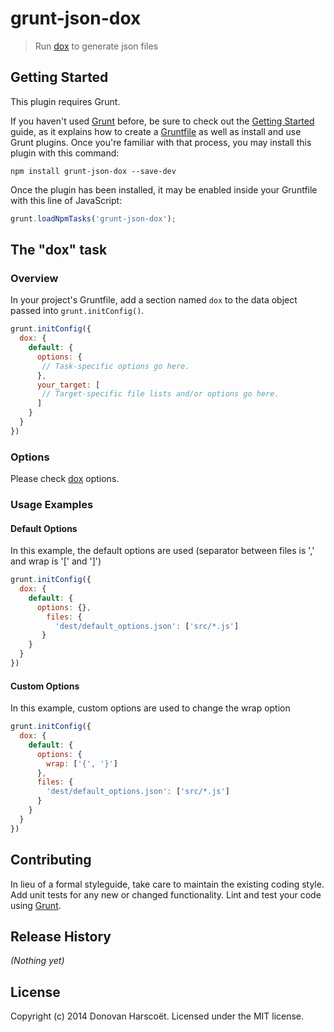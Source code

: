 # grunt-json-dox

> Run [dox](https://github.com/visionmedia/dox) to generate json files

## Getting Started
This plugin requires Grunt.

If you haven't used [Grunt](http://gruntjs.com/) before, be sure to check out the [Getting Started](http://gruntjs.com/getting-started) guide, as it explains how to create a [Gruntfile](http://gruntjs.com/sample-gruntfile) as well as install and use Grunt plugins. Once you're familiar with that process, you may install this plugin with this command:

```shell
npm install grunt-json-dox --save-dev
```

Once the plugin has been installed, it may be enabled inside your Gruntfile with this line of JavaScript:

```js
grunt.loadNpmTasks('grunt-json-dox');
```

## The "dox" task

### Overview
In your project's Gruntfile, add a section named `dox` to the data object passed into `grunt.initConfig()`.

```js
grunt.initConfig({
  dox: {
    default: {
      options: {
       // Task-specific options go here.
      },
      your_target: [
       // Target-specific file lists and/or options go here.
      ]
    }
  }
})
```

### Options

Please check [dox](https://github.com/visionmedia/dox) options.


### Usage Examples

#### Default Options
In this example, the default options are used (separator between files is ',' and wrap is '[' and ']')

```js
grunt.initConfig({
  dox: {
    default: {
      options: {},
        files: {
          'dest/default_options.json': ['src/*.js']
       }
    }
  }
})
```

#### Custom Options
In this example, custom options are used to change the wrap option

```js
grunt.initConfig({
  dox: {
    default: {
      options: {
        wrap: ['{', '}']
      },
      files: {
        'dest/default_options.json': ['src/*.js']
      }
    }
  }
})
```

## Contributing
In lieu of a formal styleguide, take care to maintain the existing coding style. Add unit tests for any new or changed functionality. Lint and test your code using [Grunt](http://gruntjs.com/).

## Release History
_(Nothing yet)_

## License
Copyright (c) 2014 Donovan Harscoët. Licensed under the MIT license.
